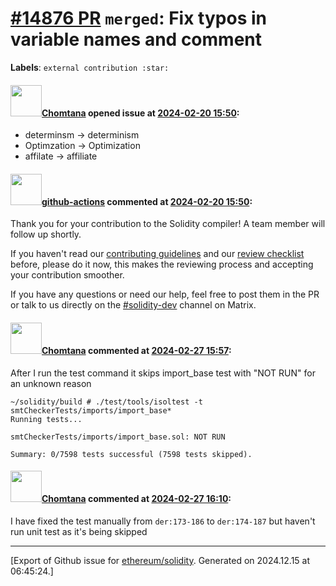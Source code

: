 # [\#14876 PR](https://github.com/ethereum/solidity/pull/14876) `merged`: Fix typos in variable names and comment
**Labels**: `external contribution :star:`


#### <img src="https://avatars.githubusercontent.com/u/4103490?u=552bb907f116f9562e81ce16c7f68d195814d89a&v=4" width="50">[Chomtana](https://github.com/Chomtana) opened issue at [2024-02-20 15:50](https://github.com/ethereum/solidity/pull/14876):

* determinsm -> determinism
* Optimzation -> Optimization
* affilate -> affiliate

#### <img src="https://avatars.githubusercontent.com/in/15368?v=4" width="50">[github-actions](https://github.com/apps/github-actions) commented at [2024-02-20 15:50](https://github.com/ethereum/solidity/pull/14876#issuecomment-1954511068):

Thank you for your contribution to the Solidity compiler! A team member will follow up shortly.

If you haven't read our [contributing guidelines](https://docs.soliditylang.org/en/latest/contributing.html) and our [review checklist](https://github.com/ethereum/solidity/blob/develop/ReviewChecklist.md) before, please do it now, this makes the reviewing process and accepting your contribution smoother.

If you have any questions or need our help, feel free to post them in the PR or talk to us directly on the [#solidity-dev](https://matrix.to/#/#ethereum_solidity-dev:gitter.im) channel on Matrix.

#### <img src="https://avatars.githubusercontent.com/u/4103490?u=552bb907f116f9562e81ce16c7f68d195814d89a&v=4" width="50">[Chomtana](https://github.com/Chomtana) commented at [2024-02-27 15:57](https://github.com/ethereum/solidity/pull/14876#issuecomment-1966883696):

After I run the test command it skips import_base test with "NOT RUN" for an unknown reason

```
~/solidity/build # ./test/tools/isoltest -t smtCheckerTests/imports/import_base*
Running tests...

smtCheckerTests/imports/import_base.sol: NOT RUN

Summary: 0/7598 tests successful (7598 tests skipped).
```

#### <img src="https://avatars.githubusercontent.com/u/4103490?u=552bb907f116f9562e81ce16c7f68d195814d89a&v=4" width="50">[Chomtana](https://github.com/Chomtana) commented at [2024-02-27 16:10](https://github.com/ethereum/solidity/pull/14876#issuecomment-1966912289):

I have fixed the test manually from `der:173-186` to `der:174-187` but haven't run unit test as it's being skipped


-------------------------------------------------------------------------------



[Export of Github issue for [ethereum/solidity](https://github.com/ethereum/solidity). Generated on 2024.12.15 at 06:45:24.]
